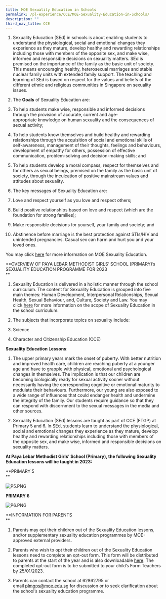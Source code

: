 ```yaml
---
title: MOE Sexuality Education in Schools
permalink: /pl-experience/CCE/MOE-Sexuality-Education-in-Schools/
description: ""
third_nav_title: CCE
---
```

1.  Sexuality Education (SEd) in schools is about enabling students to understand the physiological, social and emotional changes they experience as they mature, develop healthy and rewarding relationships including those with members of the opposite sex, and make wise, informed and responsible decisions on sexuality matters. SEd is premised on the importance of the family as the basic unit of society. This means encouraging healthy, heterosexual marriages and stable nuclear family units with extended family support. The teaching and learning of SEd is based on respect for the values and beliefs of the different ethnic and religious communities in Singapore on sexuality issues.
  
3.  The **Goals** of Sexuality Education are:  
      
    

1.  To help students make wise, responsible and informed decisions through the provision of accurate, current and age-appropriate knowledge on human sexuality and the consequences of sexual activity;
    
      
    
2.  To help students know themselves and build healthy and rewarding relationships through the acquisition of social and emotional skills of self-awareness, management of their thoughts, feelings and behaviours, development of empathy for others, possession of effective communication, problem-solving and decision-making skills; and
    
      
    
3.  To help students develop a moral compass, respect for themselves and for others as sexual beings, premised on the family as the basic unit of society, through the inculcation of positive mainstream values and attitudes about sexuality.  
      
    

5.  The key messages of Sexuality Education are:  
    

1.  Love and respect yourself as you love and respect others;  
      
    
2.  Build positive relationships based on love and respect (which are the foundation for strong families);  
      
    
3.  Make responsible decisions for yourself, your family and society; and  
      
    
4.  Abstinence before marriage is the best protection against STIs/HIV and unintended pregnancies. Casual sex can harm and hurt you and your loved ones.

You may click [here](https://go.gov.sg/moe-sexuality-education) for more information on MOE Sexuality Education.  
  
**OVERVIEW OF PAYA LEBAR METHODIST GIRLS’ SCHOOL (PRIMARY)’s SEXUALITY EDUCATION PROGRAMME FOR 2023  
**  

1.  Sexuality Education is delivered in a holistic manner through the school curriculum. The content for Sexuality Education is grouped into five main themes: Human Development, Interpersonal Relationships, Sexual Health, Sexual Behaviour, and, Culture, Society and Law. You may click [here](https://go.gov.sg/moe-sexuality-education-scope) for more information on the scope of Sexuality Education in the school curriculum.  
    

  

1.  The subjects that incorporate topics on sexuality include:

1.  Science
2.  Character and Citizenship Education (CCE)

  

**Sexuality Education Lessons**:   

  

1.  The upper primary years mark the onset of puberty. With better nutrition and improved health care, children are reaching puberty at a younger age and have to grapple with physical, emotional and psychological changes in themselves. The implication is that our children are becoming biologically ready for sexual activity sooner without necessarily having the corresponding cognitive or emotional maturity to modulate their behaviours. Furthermore, our young are also exposed to a wide range of influences that could endanger health and undermine the integrity of the family. Our students require guidance so that they can respond with discernment to the sexual messages in the media and other sources.   
      
    
2.  Sexuality Education (SEd) lessons are taught as part of CCE (FTGP) at Primary 5 and 6. In SEd, students learn to understand the physiological, social and emotional changes they experience as they mature, develop healthy and rewarding relationships including those with members of the opposite sex, and make wise, informed and responsible decisions on sexuality matters.   
      
    

**At Paya Lebar Methodist Girls’ School (Primary), the following Sexuality Education lessons will be taught in 2023:**  

**PRIMARY 5  
**

![P5.PNG](https://payalebarmethodistgirlspri-moe-edu-sg-admin.cwp.sg/qql/slot/u208/2023/SED%20(2023)/P5.PNG)  

  

**PRIMARY 6**  

![P6.PNG](https://payalebarmethodistgirlspri-moe-edu-sg-admin.cwp.sg/qql/slot/u208/2023/SED%20(2023)/P6.PNG)

  

  

  

  

  

  

  

**INFORMATION FOR PARENTS  
**  

1.  Parents may opt their children out of the Sexuality Education lessons, and/or supplementary sexuality education programmes by MOE-approved external providers.
  
3.  Parents who wish to opt their children out of the Sexuality Education lessons need to complete an opt-out form. This form will be distributed to parents at the start of the year and is also downloadable [here](https://www.payalebarmethodistgirlspri.moe.edu.sg/qql/slot/u208/2023/SED%20(2023)/2023%20Opt-Out%20Form.pdf). The completed opt-out form is to be submitted to your child’s Form Teachers by 25/01/2023.  
    
  
5.  Parents can contact the school at 62862795 or email [plmgps@moe.edu.sg](mailto:plmgps@moe.edu.sg) for discussion or to seek clarification about the school’s sexuality education programme.